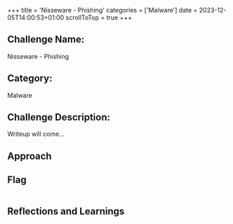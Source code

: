 +++
title = 'Nisseware - Phishing'
categories = ['Malware']
date = 2023-12-05T14:00:53+01:00
scrollToTop = true
+++

## Challenge Name:

Nisseware - Phishing

## Category:

Malware

## Challenge Description:

Writeup will come...

## Approach

## Flag

```text

```

## Reflections and Learnings
